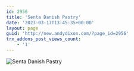 ```yaml
---
id: 2956
title: 'Senta Danish Pastry'
date: '2023-03-17T13:45:35+00:00'
layout: page
guid: 'http://new.andydixon.com/?page_id=2956'
trx_addons_post_views_count:
    - '1'
---
```


![Senta Danish Pastry](https://i0.wp.com/assets.g8x2.ldn.idrivee2-23.com/posters/Senta%20Danish%20Pastry%2001.jpg?w=1200&ssl=1 "Senta Danish Pastry")